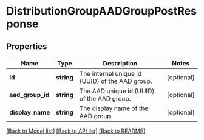 # DistributionGroupAADGroupPostResponse

## Properties
Name | Type | Description | Notes
------------ | ------------- | ------------- | -------------
**id** | **string** | The internal unique id (UUID) of the AAD group. | [optional] 
**aad_group_id** | **string** | The AAD unique id (UUID) of the AAD group. | [optional] 
**display_name** | **string** | The display name of the AAD group | [optional] 

[[Back to Model list]](../README.md#documentation-for-models) [[Back to API list]](../README.md#documentation-for-api-endpoints) [[Back to README]](../README.md)

